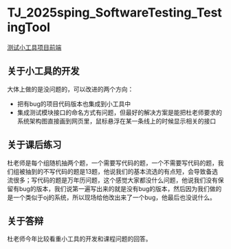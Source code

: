 # TJ_2025sping_SoftwareTesting_TestingTool

[测试小工具项目前端](https://github.com/kiy-00/Software-Testing-Tool-fronted.git)

## 关于小工具的开发
大体上做的是没问题的，可以改进的两个方向：
- 把有bug的项目代码版本也集成到小工具中
- 集成测试模块接口的命名方式有问题，但最好的解决方案是能把杜老师要求的系统架构图直接画到网页里，鼠标悬浮在某一条线上的时候显示相关的接口

## 关于课后练习
杜老师是每个组随机抽两个题，一个需要写代码的题，一个不需要写代码的题，我们组被抽到的不写代码的题是13题，他说我们的基本流选的有点短，会导致备选流很多；写代码的题是万年历问题，这个感觉大家都没什么问题，他说我们没有保留有bug的版本，我们说第一遍写出来的就是没有bug的版本，然后因为我们做的是一个类似于oj的系统，所以现场给他改出来了一个bug，他最后也没说什么。

## 关于答辩
杜老师今年比较看重小工具的开发和课程问题的回答。
